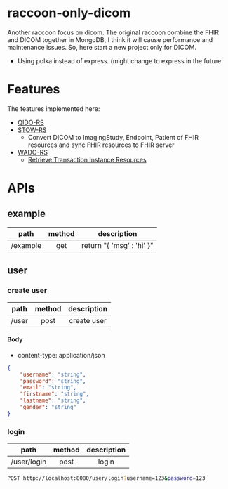 # raccoon-only-dicom
Another raccoon focus on dicom. The original raccoon combine the FHIR and DICOM together in MongoDB, I think it will cause performance and maintenance issues. So, here start a new project only for DICOM.
- Using polka instead of express. (might change to express in the future

# Features
The features implemented here:
- [QIDO-RS](https://dicom.nema.org/medical/dicom/current/output/html/part18.html#sect_10.6)
- [STOW-RS](https://dicom.nema.org/medical/dicom/current/output/html/part18.html#sect_10.5)
    - Convert DICOM to ImagingStudy, Endpoint, Patient of FHIR resources and sync FHIR resources to FHIR server
- [WADO-RS](https://dicom.nema.org/medical/dicom/current/output/html/part18.html#sect_10.4.1.1.1)
    - [Retrieve Transaction Instance Resources](https://dicom.nema.org/medical/dicom/current/output/html/part18.html#table_10.4.1-1)

# APIs
## example

|path|method|description              |
|:--:|:----:|:-----------------------:|
| /example  | get  |return "{ 'msg' : 'hi' }"|

## user
### create user

|path|method|description|
|:--:|:----:|:---------:|
| /user  | post |create user|

#### Body
- content-type: application/json
```json
{
    "username": "string",
    "password": "string",
    "email": "string",
    "firstname": "string",
    "lastname": "string",
    "gender": "string"
}
```
### login

|path|method|description|
|:--:|:----:|:---------:|
|/user/login| post |   login   |

```sh
POST http://localhost:8080/user/login?username=123&password=123
```



